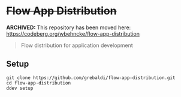 # <s>Flow App Distribution</s>

**ARCHIVED:** This repository has been moved here: https://codeberg.org/wbehncke/flow-app-distribution

> Flow distribution for application development

## Setup

```
git clone https://github.com/grebaldi/flow-app-distribution.git
cd flow-app-distribution
ddev setup
```
